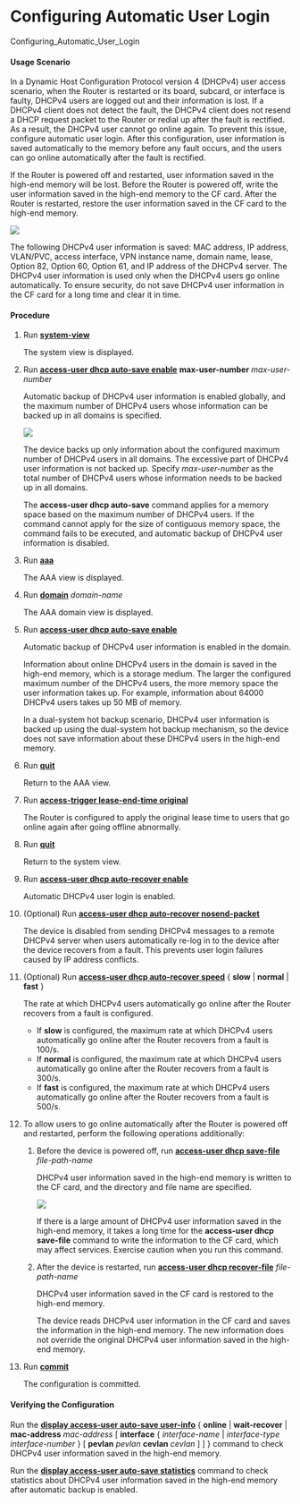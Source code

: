 Configuring Automatic User Login
================================

Configuring_Automatic_User_Login

#### Usage Scenario

In a Dynamic Host Configuration
Protocol version 4 (DHCPv4) user access scenario, when the Router is restarted or its board, subcard, or interface is faulty, DHCPv4
users are logged out and their information is lost. If a DHCPv4 client
does not detect the fault, the DHCPv4 client does not resend a DHCP
request packet to the Router or redial up after the fault is rectified. As a result, the DHCPv4
user cannot go online again. To prevent this issue, configure automatic
user login. After this configuration, user information is saved automatically
to the memory before any fault occurs, and the users can go online
automatically after the fault is rectified.

If the Router is powered off and restarted, user information saved in the high-end
memory will be lost. Before the Router is powered off, write the user information saved in the high-end
memory to the CF card. After the Router is restarted, restore the user information saved in the CF card
to the high-end memory.

![](../../../../public_sys-resources/note_3.0-en-us.png) 

The following DHCPv4 user information is saved: MAC address, IP address, VLAN/PVC, access interface, VPN instance name, domain name, lease, Option 82, Option 60, Option 61, and IP address of the DHCPv4 server. The DHCPv4 user information is used only when the DHCPv4 users go online automatically. To ensure security, do not save DHCPv4 user information in the CF card for a long time and clear it in time.




#### Procedure

1. Run [**system-view**](cmdqueryname=system-view)
   
   
   
   The system view is displayed.
2. Run [**access-user dhcp auto-save enable**](cmdqueryname=access-user+dhcp+auto-save+enable) **max-user-number** *max-user-number*
   
   
   
   Automatic backup of DHCPv4 user information is enabled globally,
   and the maximum number of DHCPv4 users whose information can be backed
   up in all domains is specified.
   
   
   
   ![](../../../../public_sys-resources/note_3.0-en-us.png) 
   
   The device backs up only information about the configured maximum number of DHCPv4 users in all domains. The excessive part of DHCPv4 user information is not backed up. Specify *max-user-number* as the total number of DHCPv4 users whose information needs to be backed up in all domains.
   
   The **access-user dhcp auto-save** command applies for a memory space based on the maximum number of DHCPv4 users. If the command cannot apply for the size of contiguous memory space, the command fails to be executed, and automatic backup of DHCPv4 user information is disabled.
3. Run [**aaa**](cmdqueryname=aaa)
   
   
   
   The AAA view is displayed.
4. Run [**domain**](cmdqueryname=domain) *domain-name*
   
   
   
   The AAA domain view is displayed.
5. Run [**access-user dhcp auto-save enable**](cmdqueryname=access-user+dhcp+auto-save+enable)
   
   
   
   Automatic backup of DHCPv4 user information is enabled in
   the domain.
   
   
   
   Information
   about online DHCPv4 users in the domain is saved in the high-end memory,
   which is a storage medium. The larger the configured maximum number
   of the DHCPv4 users, the more memory space the user information takes
   up. For example, information about 64000 DHCPv4 users takes up 50
   MB of memory.
   
   In a dual-system hot
   backup scenario, DHCPv4 user information is backed up using the dual-system
   hot backup mechanism, so the device does not save information about
   these DHCPv4 users in the high-end memory.
6. Run [**quit**](cmdqueryname=quit)
   
   
   
   Return to the AAA view.
7. Run [**access-trigger lease-end-time original**](cmdqueryname=access-trigger+lease-end-time+original)
   
   
   
   The Router is configured to apply the original lease time to users
   that go online again after going offline abnormally.
8. Run [**quit**](cmdqueryname=quit)
   
   
   
   Return to the system view.
9. Run [**access-user dhcp auto-recover enable**](cmdqueryname=access-user+dhcp+auto-recover+enable)
   
   
   
   Automatic DHCPv4 user login is enabled.
10. (Optional) Run [**access-user
    dhcp auto-recover nosend-packet**](cmdqueryname=access-user+dhcp+auto-recover+nosend-packet)
    
    
    
    The device is disabled from sending DHCPv4 messages to a
    remote DHCPv4 server when users automatically re-log in to the device
    after the device recovers from a fault. This prevents user login failures
    caused by IP address conflicts.
11. (Optional) Run [**access-user dhcp auto-recover speed**](cmdqueryname=access-user+dhcp+auto-recover+speed) { **slow** | **normal** | **fast** }
    
    
    
    The rate at which DHCPv4 users automatically go online after
    the Router recovers from a fault is configured.
    
    * If **slow** is configured, the maximum
      rate at which DHCPv4 users automatically go online after the Router recovers from a fault is 100/s.
    * If **normal** is configured, the maximum
      rate at which DHCPv4 users automatically go online after the Router recovers from a fault is 300/s.
    * If **fast** is configured, the maximum
      rate at which DHCPv4 users automatically go online after the Router recovers from a fault is 500/s.
12. To allow users to go online automatically after the Router is powered off and restarted, perform the following operations additionally:
    
    
    1. Before the device is powered off, run [**access-user dhcp save-file**](cmdqueryname=access-user+dhcp+save-file) *file-path-name*
       
       DHCPv4 user
       information saved in the high-end memory is written to the CF card,
       and the directory and file name are specified.
       
       ![](../../../../public_sys-resources/notice_3.0-en-us.png) 
       
       If there is a large amount of DHCPv4 user information saved in the high-end memory, it takes a long time for the **access-user dhcp save-file** command to write the information to the CF card, which may affect services. Exercise caution when you run this command.
    2. After the device is restarted, run [**access-user dhcp
       recover-file**](cmdqueryname=access-user+dhcp+recover-file) *file-path-name*
       
       DHCPv4 user information saved in the CF card is restored to
       the high-end memory.
       
       The device reads DHCPv4 user information in the CF card and saves the information in the high-end memory. The new information does not override the original DHCPv4 user information saved in the high-end memory.
13. Run [**commit**](cmdqueryname=commit)
    
    
    
    The configuration is committed.

#### Verifying the Configuration

Run the [**display access-user auto-save user-info**](cmdqueryname=display+access-user+auto-save+user-info) { **online** | **wait-recover** | **mac-address** *mac-address* [ **interface** { *interface-name* | *interface-type* *interface-number* } [ **pevlan** *pevlan* **cevlan** *cevlan* ] ] } command to check DHCPv4 user
information saved in the high-end memory.

Run the [**display
access-user auto-save statistics**](cmdqueryname=display+access-user+auto-save+statistics) command to check
statistics about DHCPv4 user information saved in the high-end memory
after automatic backup is enabled.